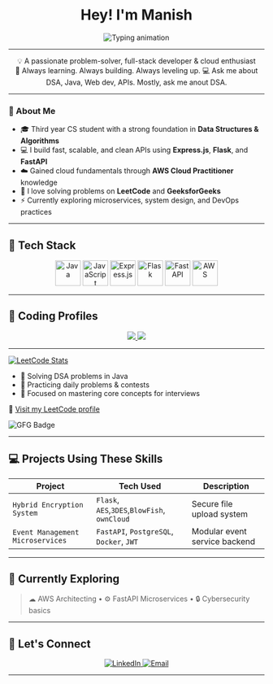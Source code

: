 <h1 align="center">Hey! I'm Manish </h1>

<p align="center">
  <img src="https://readme-typing-svg.demolab.com?font=Fira+Code&size=24&pause=700&color=00ff99&center=true&width=400&lines=Java+%7C+DSA+%7C+FastAPI+%7C+AWS+%7C+Web+Dev" alt="Typing animation" />
</p>

---

<p align="center">
  💡 A passionate problem-solver, full-stack developer & cloud enthusiast <br>
  🧠 Always learning. Always building. Always leveling up.
  💻 Ask me about DSA, Java, Web dev, APIs. Mostly, ask me anout DSA.
</p>

---

### 🚀 About Me

- 🎓 Third year CS student with a strong foundation in **Data Structures & Algorithms**
- 💻 I build fast, scalable, and clean APIs using **Express.js**, **Flask**, and **FastAPI**
- ☁️ Gained cloud fundamentals through **AWS Cloud Practitioner** knowledge
- 🧩 I love solving problems on **LeetCode** and **GeeksforGeeks**
- ⚡ Currently exploring microservices, system design, and DevOps practices



---

## 🚀 Tech Stack

<div align="center">
  <img src="https://skillicons.dev/icons?i=java&theme=dark" height="50" alt="Java" />
  <img src="https://skillicons.dev/icons?i=javascript&theme=dark" height="50" alt="JavaScript" />
  <img src="https://skillicons.dev/icons?i=express&theme=dark" height="50" alt="Express.js" />
  <img src="https://skillicons.dev/icons?i=flask&theme=dark" height="50" alt="Flask" />
  <img src="https://skillicons.dev/icons?i=fastapi&theme=dark" height="50" alt="FastAPI" />
  <img src="https://skillicons.dev/icons?i=aws&theme=dark" height="50" alt="AWS" />
</div>

---

## 📘 Coding Profiles

<div align="center">
  <a href="https://leetcode.com/u/ManishGirishPatil/" target="_blank">
    <img src="https://img.shields.io/badge/LeetCode-%23007ACC.svg?&style=for-the-badge&logo=leetcode&logoColor=white" />

    
  </a>

  
  <a href="https://www.geeksforgeeks.org/user/itsmanhy69/" target="_blank">
    <img src="https://img.shields.io/badge/GeeksforGeeks-28a745?style=for-the-badge&logo=geeksforgeeks&logoColor=white" />
  </a>
</div>

---

[![LeetCode Stats](https://leetcard.jacoblin.cool/ManishGirishPatil?theme=dark&font=Arial&ext=contest)](https://leetcode.com/u/ManishGirishPatil/)

- 🔹 Solving DSA problems in Java
- 🔹 Practicing daily problems & contests
- 🔹 Focused on mastering core concepts for interviews

🔗 [Visit my LeetCode profile](https://leetcode.com/u/ManishGirishPatil/)


![GFG Badge](https://img.shields.io/badge/GeeksforGeeks-Active%20User-green?logo=geeksforgeeks&style=flat)

---

## 💻 Projects Using These Skills

| Project | Tech Used | Description |
|--------|------------|-------------|
| `Hybrid Encryption System` | `Flask`, `AES`,`3DES`,`BlowFish`, `ownCloud` | Secure file upload system |
| `Event Management Microservices` | `FastAPI`, `PostgreSQL`, `Docker`, `JWT` | Modular event service backend |

---

## 🎯 Currently Exploring

> ☁ AWS Architecting • ⚙️ FastAPI Microservices • 🔒 Cybersecurity basics

---

## 🔗 Let's Connect

<p align="center">
  <a href="https://www.linkedin.com/in/your-link/" target="_blank">
    <img alt="LinkedIn" src="https://img.shields.io/badge/LinkedIn-blue?style=for-the-badge&logo=linkedin&logoColor=white"/>
  </a>
  <a href="mailto:your.email@example.com">
    <img alt="Email" src="https://img.shields.io/badge/Email-D14836?style=for-the-badge&logo=gmail&logoColor=white"/>
  </a>
</p>

<!--
**Mana004/Mana004** is a ✨ _special_ ✨ repository because its `README.md` (this file) appears on your GitHub profile.

Here are some ideas to get you started:

- 🔭 I’m currently working on ...
- 🌱 I’m currently learning ...
- 👯 I’m looking to collaborate on ...
- 🤔 I’m looking for help with ...
- 💬 Ask me about ...
- 📫 How to reach me: ...
- 😄 Pronouns: ...
- ⚡ Fun fact: ...
-->


---


